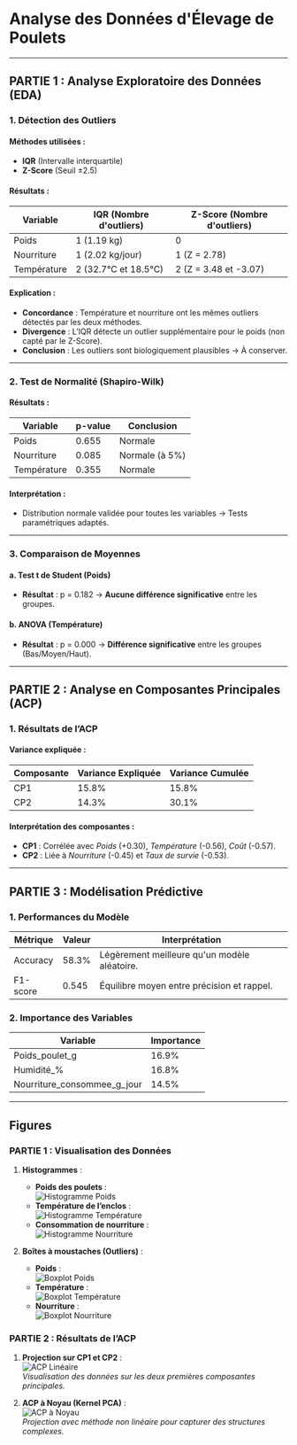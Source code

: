 # Analyse des Données d'Élevage de Poulets

---

## PARTIE 1 : Analyse Exploratoire des Données (EDA)

### 1. Détection des Outliers

#### Méthodes utilisées :
- **IQR** (Intervalle interquartile)  
- **Z-Score** (Seuil ±2.5)

#### Résultats :
| Variable       | IQR (Nombre d'outliers) | Z-Score (Nombre d'outliers) |
|----------------|-------------------------|-----------------------------|
| Poids          | 1 (1.19 kg)             | 0                           |
| Nourriture     | 1 (2.02 kg/jour)        | 1 (Z = 2.78)                |
| Température    | 2 (32.7°C et 18.5°C)    | 2 (Z = 3.48 et -3.07)       |

#### Explication :
- **Concordance** : Température et nourriture ont les mêmes outliers détectés par les deux méthodes.  
- **Divergence** : L’IQR détecte un outlier supplémentaire pour le poids (non capté par le Z-Score).  
- **Conclusion** : Les outliers sont biologiquement plausibles → À conserver.

---

### 2. Test de Normalité (Shapiro-Wilk)

#### Résultats :
| Variable       | p-value   | Conclusion       |
|----------------|-----------|------------------|
| Poids          | 0.655     | Normale          |
| Nourriture     | 0.085     | Normale (à 5%)   |
| Température    | 0.355     | Normale          |

#### Interprétation :
- Distribution normale validée pour toutes les variables → Tests paramétriques adaptés.

---

### 3. Comparaison de Moyennes

#### a. Test t de Student (Poids)
- **Résultat** : p = 0.182 → **Aucune différence significative** entre les groupes.  

#### b. ANOVA (Température)
- **Résultat** : p = 0.000 → **Différence significative** entre les groupes (Bas/Moyen/Haut).  

---

## PARTIE 2 : Analyse en Composantes Principales (ACP)

### 1. Résultats de l’ACP

#### Variance expliquée :
| Composante | Variance Expliquée | Variance Cumulée |
|------------|--------------------|-------------------|
| CP1        | 15.8%              | 15.8%             |
| CP2        | 14.3%              | 30.1%             |

#### Interprétation des composantes :
- **CP1** : Corrélée avec *Poids* (+0.30), *Température* (-0.56), *Coût* (-0.57).  
- **CP2** : Liée à *Nourriture* (-0.45) et *Taux de survie* (-0.53).  

---

## PARTIE 3 : Modélisation Prédictive

### 1. Performances du Modèle
| Métrique       | Valeur  | Interprétation                          |
|----------------|---------|-----------------------------------------|
| Accuracy       | 58.3%   | Légèrement meilleure qu'un modèle aléatoire. |
| F1-score       | 0.545   | Équilibre moyen entre précision et rappel.   |

### 2. Importance des Variables
| Variable                     | Importance |
|------------------------------|------------|
| Poids_poulet_g               | 16.9%      |
| Humidité_%                   | 16.8%      |
| Nourriture_consommee_g_jour  | 14.5%      |

---

## Figures

### PARTIE 1 : Visualisation des Données
1. **Histogrammes** :  
   - **Poids des poulets** :  
     ![Histogramme Poids](hist_poids.png)  
   - **Température de l’enclos** :  
     ![Histogramme Température](hist_temp.png)  
   - **Consommation de nourriture** :  
     ![Histogramme Nourriture](hist_nourr.png)  

2. **Boîtes à moustaches (Outliers)** :  
   - **Poids** :  
     ![Boxplot Poids](outlier_poids.png)  
   - **Température** :  
     ![Boxplot Température](outlier_température.png)  
   - **Nourriture** :  
     ![Boxplot Nourriture](outlier_nourriture.png)  

### PARTIE 2 : Résultats de l’ACP
1. **Projection sur CP1 et CP2** :  
   ![ACP Linéaire](projection_acp_2cpp.png)  
   *Visualisation des données sur les deux premières composantes principales.*  

2. **ACP à Noyau (Kernel PCA)** :  
   ![ACP à Noyau](projection_pca_kernel.png)  
   *Projection avec méthode non linéaire pour capturer des structures complexes.*  

